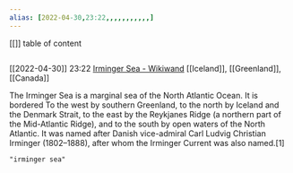 ```yaml
---
alias: [2022-04-30,23:22,,,,,,,,,,,]
---
```

[[]]
table of content
```toc
```

[[2022-04-30]] 23:22 [Irminger Sea - Wikiwand](https://www.wikiwand.com/en/Irminger_Sea)
[[Iceland]], [[Greenland]], [[Canada]]

The Irminger Sea is a marginal sea of the North Atlantic Ocean. It is bordered To the west by southern Greenland, to the north by Iceland and the Denmark Strait, to the east by the Reykjanes Ridge (a northern part of the Mid-Atlantic Ridge), and to the south by open waters of the North Atlantic.
It was named after Danish vice-admiral Carl Ludvig Christian Irminger (1802–1888), after whom the Irminger Current was also named.[1]
```query
"irminger sea"
```